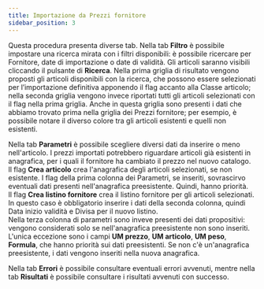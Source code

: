 ```yaml
---
title: Importazione da Prezzi fornitore
sidebar_position: 3
---
```


Questa procedura presenta diverse tab.
Nella tab **Filtro** è possibile impostare una ricerca mirata con i filtri disponibili: è possibile ricercare per Fornitore, date di importazione o date di validità. Gli articoli saranno visibili cliccando il pulsante di **Ricerca**. 
Nella prima griglia di risultato vengono proposti gli articoli disponibili con la ricerca, che possono essere selezionati per l’importazione definitiva apponendo il flag accanto alla Classe articolo; nella seconda griglia vengono invece riportati tutti gli articoli selezionati con il flag nella prima griglia. Anche in questa griglia sono presenti i dati che abbiamo trovato prima nella griglia dei Prezzi fornitore; per esempio, è possibile notare il diverso colore tra gli articoli esistenti e quelli non esistenti.
         
Nella tab **Parametri** è possibile scegliere diversi dati da inserire o meno nell'articolo. I prezzi importati potrebbero riguardare articoli già esistenti in anagrafica, per i quali il fornitore ha cambiato il prezzo nel nuovo catalogo.            
Il flag **Crea articolo** crea l'anagrafica degli articoli selezionati, se non esistente. I flag della prima colonna dei Parametri, se inseriti, sovrascirvo eventuali dati presenti nell'anagrafica preesistente. Quindi, hanno priorità.        
Il flag **Crea listino fornitore** crea il listino fornitore per gli articoli selezionati. In questo caso è obbligatorio inserire i dati della seconda colonna, quindi Data inizio validità e Divisa per il nuovo listino.         
Nella terza colonna di parametri sono inveve presenti dei dati propositivi: vengono considerati solo se nell'anagrafica preesistente non sono inseriti. L'unica eccezione sono i campi **UM prezzo**, **UM articolo**, **UM peso**, **Formula**, che hanno priorità sui dati preesistenti. Se non c'è un'anagrafica preesistente, i dati vengono inseriti nella nuova anagrafica.        

Nella tab **Errori** è possibile consultare eventuali errori avvenuti, mentre nella tab **Risultati** è possibile consultare i risultati avvenuti con successo.

